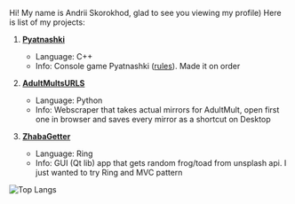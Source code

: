 Hi! My name is Andrii Skorokhod, glad to see you viewing my profile) Here is list of my projects:

1. **[Pyatnashki](https://github.com/MacGregory-is-codding/Pyatnashki)**
    * Language: C++
    * Info: Console game Pyatnashki ([rules](https://ru.wikipedia.org/wiki/%D0%98%D0%B3%D1%80%D0%B0_%D0%B2_15)). Made it on order

2. **[AdultMultsURLS](https://github.com/MacGregory-is-codding/AdultMultURLS)**
    * Language: Python
    * Info: Webscraper that takes actual mirrors for AdultMult, open first one in browser and saves every mirror as a shortcut on Desktop

3. **[ZhabaGetter](https://github.com/MacGregory-is-codding/ZhabaGetter)**
    * Language: Ring
    * Info: GUI (Qt lib) app that gets random frog/toad from unsplash api. I just wanted to try Ring and MVC pattern

![Top Langs](https://github-readme-stats.vercel.app/api/top-langs/?username=MacGregory-is-codding&theme=tokyonight)

<!--
**MacGregory-is-codding/MacGregory-is-codding** is a ✨ _special_ ✨ repository because its `README.md` (this file) appears on your GitHub profile.

Here are some ideas to get you started:

- 🔭 I’m currently working on ...
- 🌱 I’m curently learning ...
- 👯 I’m looking to collaborate on ...
- 🤔 I’m looking for help with ...
- 💬 Ask me about ...
- 📫 How to reach me: ...
- 😄 Pronouns: ...
- ⚡ Fun fact: ...
-->
